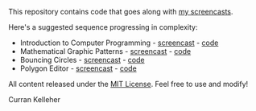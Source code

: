 This repository contains code that goes along with [my screencasts](http://www.youtube.com/user/currankelleher/videos).

Here's a suggested sequence progressing in complexity:

 * Introduction to Computer Programming - [screencast](http://www.youtube.com/watch?v=zIpA8k167gU) - [code](https://github.com/curran/screencasts/tree/gh-pages/introToJS)
 * Mathematical Graphic Patterns - [screencast](http://www.youtube.com/watch?v=P8SaZtTctKQ) - [code](https://github.com/curran/screencasts/tree/gh-pages/mathPatterns)
 * Bouncing Circles - [screencast](http://www.youtube.com/watch?v=yF0T7lviBnY&feature=youtu.be) - [code](https://github.com/curran/screencasts/tree/gh-pages/bouncingCircles)
 * Polygon Editor - [screencast](http://www.youtube.com/watch?v=lNfKn0wbxYI) - [code](https://github.com/curran/screencasts/tree/gh-pages/polygonEditor)

All content released under the [MIT License](http://opensource.org/licenses/MIT). Feel free to use and modify!

Curran Kelleher
